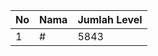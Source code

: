 | No | Nama            | Jumlah Level |
|----|-----------------|--------------|
| 1  | #    |    5843        |
